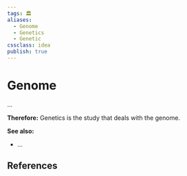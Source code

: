 ```yaml
---
tags: 🏛
aliases: 
  - Genome
  - Genetics
  - Genetic
cssclass: idea
publish: true
---
```

# Genome
...

**Therefore:**
Genetics is the study that deals with the genome.

**See also:**
- ...

## References
